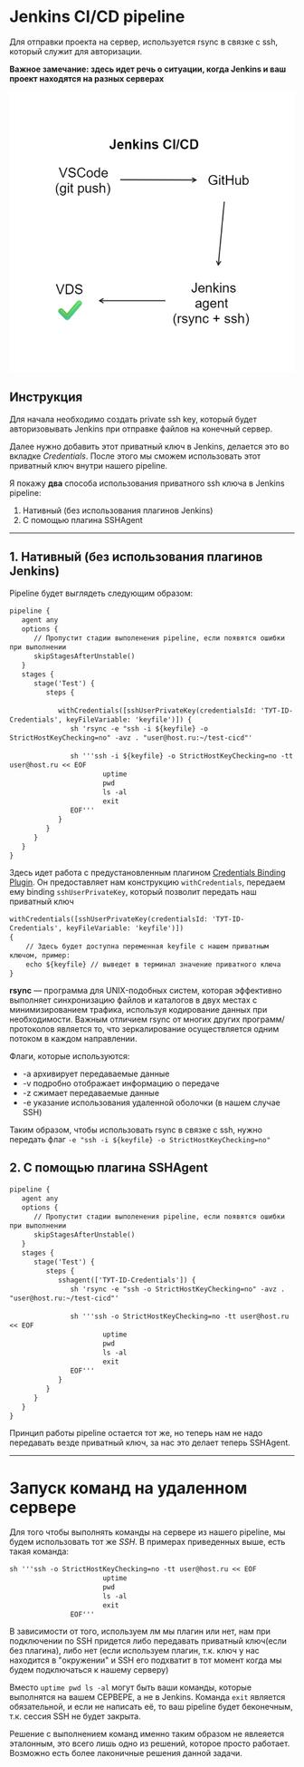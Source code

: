 # Jenkins CI/CD pipeline

Для отправки проекта на сервер, используется rsync в связке с ssh, который служит для авторизации.

**Важное замечание: здесь идет речь о ситуации, когда Jenkins и ваш проект находятся на разных серверах**

![Jenkins CI/CD pipeline](scheme.png "Jenkins CI/CD pipeline")

## Инструкция

Для начала необходимо создать private ssh key, который будет авторизовывать Jenkins при отправке файлов на конечный сервер.

Далее нужно добавить этот приватный ключ в Jenkins, делается это во вкладке _Credentials_. После этого мы сможем использовать этот приватный ключ внутри нашего pipeline.

Я покажу **два** способа использования приватного ssh ключа в Jenkins pipeline:

1.  Нативный (без использования плагинов Jenkins)
2.  С помощью плагина SSHAgent

---

## 1. Нативный (без использования плагинов Jenkins)

Pipeline будет выглядеть следующим образом:

```
pipeline {
   agent any
   options {
      // Пропустит стадии выполенения pipeline, если появятся ошибки при выполнении
      skipStagesAfterUnstable()
   }
   stages {
      stage('Test') {
         steps {

            withCredentials([sshUserPrivateKey(credentialsId: 'ТУТ-ID-Credentials', keyFileVariable: 'keyfile')]) {
               sh 'rsync -e "ssh -i ${keyfile} -o StrictHostKeyChecking=no" -avz . "user@host.ru:~/test-cicd"'

               sh '''ssh -i ${keyfile} -o StrictHostKeyChecking=no -tt user@host.ru << EOF
                       uptime
                       pwd
                       ls -al
                       exit
               EOF'''
            }
         }
      }
   }
}

```

Здесь идет работа с предустановленным плагином [Credentials Binding Plugin](https://www.jenkins.io/doc/pipeline/steps/credentials-binding/). Он предоставляет нам конструкцию `withCredentials`, передаем ему binding `sshUserPrivateKey`, который позволит передать наш приватный ключ

```
withCredentials([sshUserPrivateKey(credentialsId: 'ТУТ-ID-Credentials', keyFileVariable: 'keyfile')])
{
	// Здесь будет доступна переменная keyfile с нашем приватным ключом, пример:
	echo ${keyfile} // выведет в терминал значение приватного ключа
}
```

**rsync** — программа для UNIX-подобных систем, которая эффективно выполняет синхронизацию файлов и каталогов в двух местах с минимизированием трафика, используя кодирование данных при необходимости. Важным отличием rsync от многих других программ/протоколов является то, что зеркалирование осуществляется одним потоком в каждом направлении.

Флаги, которые используются:

- -a архивирует передаваемые данные
- -v подробно отображает информацию о передаче
- -z сжимает передаваемые данные
- -e указание использования удаленной оболочки (в нашем случае SSH)

Таким образом, чтобы использовать rsync в связке с ssh, нужно передать флаг `-e "ssh -i ${keyfile} -o StrictHostKeyChecking=no"`

## 2. С помощью плагина SSHAgent

```
pipeline {
   agent any
   options {
      // Пропустит стадии выполенения pipeline, если появятся ошибки при выполнении
      skipStagesAfterUnstable()
   }
   stages {
      stage('Test') {
         steps {
            sshagent(['ТУТ-ID-Credentials']) {
               sh 'rsync -e "ssh -o StrictHostKeyChecking=no" -avz . "user@host.ru:~/test-cicd"'

               sh '''ssh -o StrictHostKeyChecking=no -tt user@host.ru << EOF
                       uptime
                       pwd
                       ls -al
                       exit
               EOF'''
            }
         }
      }
   }
}

```

Принцип работы pipeline остается тот же, но теперь нам не надо передавать везде приватный ключ, за нас это делает теперь SSHAgent.

---

# Запуск команд на удаленном сервере

Для того чтобы выполнять команды на сервере из нашего pipeline, мы будем использовать тот же _SSH_. В примерах приведенных выше, есть такая команда:

```
sh '''ssh -o StrictHostKeyChecking=no -tt user@host.ru << EOF
                       uptime
                       pwd
                       ls -al
                       exit
               EOF'''
```

В зависимости от того, используем лм мы плагин или нет, нам при подключении по SSH придется либо передавать приватный ключ(если без плагина), либо нет (если используем плагин, т.к. ключ у нас находится в "окружении" и SSH его подхватит в тот момент когда мы будем подключаться к нашему серверу)

Вместо `uptime pwd ls -al` могут быть ваши команды, которые выполнятся на вашем СЕРВЕРЕ, а не в Jenkins. Команда `exit` является обязательной, и если не написать её, то ваш pipeline будет беконечным, т.к. сессия SSH не будет закрыта.

Решение с выполнением команд именно таким образом не явлеяется эталонным, это всего лишь одно из решений, которое просто работает. Возможно есть более лаконичные решения данной задачи.
